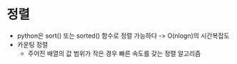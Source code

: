 

# 정렬 
- python은 sort() 또는 sorted() 함수로 정렬 가능하다 -> O(nlogn)의 시간복잡도
- 카운팅 정렬
  - 주어진 배열의 값 범위가 작은 경우 빠른 속도를 갖는 정렬 알고리즘  
